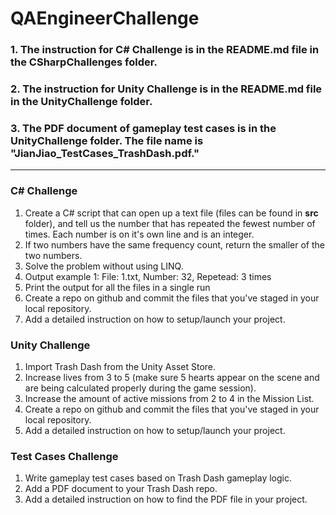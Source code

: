 # QAEngineerChallenge

### 1. The instruction for C# Challenge is in the README.md file in the CSharpChallenges folder.

### 2. The instruction for Unity Challenge is in the README.md file in the UnityChallenge folder.

### 3. The PDF document of gameplay test cases is in the UnityChallenge folder. The file name is "JianJiao_TestCases_TrashDash.pdf."


---------------------------------------------------------------------------------------------------------------------------------------------
### C# Challenge

1. Create a C# script that can open up a text file (files can be found in **src** folder), and tell us the number that has repeated the fewest number of times. Each number is on it's own line and is an integer.
3. If two numbers have the same frequency count, return the smaller of the two numbers.
4. Solve the problem without using LINQ.
5. Output example 1: File: 1.txt, Number: 32, Repetead: 3 times
6. Print the output for all the files in a single run
7. Create a repo on github and commit the files that you've staged in your local repository.
8. Add a detailed instruction on how to setup/launch your project.

### Unity Challenge

1. Import Trash Dash from the Unity Asset Store.
2. Increase lives from 3 to 5 (make sure 5 hearts appear on the scene and are being calculated properly during the game session).
3. Increase the amount of active missions from 2 to 4 in the Mission List.
4. Create a repo on github and commit the files that you've staged in your local repository.
5. Add a detailed instruction on how to setup/launch your project.

### Test Cases Challenge
1. Write gameplay test cases based on Trash Dash gameplay logic.
2. Add a PDF document to your Trash Dash repo.
3. Add a detailed instruction on how to find the PDF file in your project.

